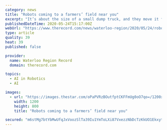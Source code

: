 ```yaml
---
category: news
title: "Robots coming to a farmers’ field near you"
excerpt: "It’s about the size of a small dump truck, and they move it from field to field on the back of a trailer. The family farms about 3,000 acres of corn and soybeans near the town of Bothwell, two hours southwest of Kitchener."
publishedDateTime: 2020-05-24T15:17:00Z
webUrl: "https://www.therecord.com/news/waterloo-region/2020/05/24/robots-are-coming-to-a-farmers-field-near-you.html"
type: article
quality: 39
heat: 39
published: false

provider:
  name: Waterloo Region Record
  domain: therecord.com

topics:
  - AI in Robotics
  - AI

images:
  - url: "https://images.thestar.com/oPaPVRzBOutfptCKFFmUg0oO7qo=/1200x800/smart/filters:cb(1590189014655)/https://www.therecord.com/content/dam/therecord/news/waterloo-region/2020/05/24/robots-are-coming-to-a-farmers-field-near-you/haggertycreek_agris_dot_unit_fertspreader_may2020_copy.jpg"
    width: 1200
    height: 800
    title: "Robots coming to a farmers’ field near you"

secured: "m6stMg7btYbMwUfqJxVoozSlTa39Iu1YmToLXi87VxezzNbDcTzKkUO1EkxytYmfp00fEUCPGHFH6lY2rGqG25hbi2w471MeP1MQgoXB8RgMmw5LNA46xRy+j5t1bmT7rVy5gUSVAqx0Vk6Cs148Px2hFNRk/K4z77u1KMlh6RGfCSRVtEgMDEHdEBP0iLjd+S8PO/PQ/os4PRvnl4I+oXvZifTogxIfw5xvsPGV4ZScvhJs8gfeEh8ixyq676nKL+W8HMRtfIicehz4wFlJr60uuxqU2uPIAwG9PdjDv2Q6GMUH0OJb3u4tXtN0jaKP;m40RGO0wuaMJ1BU3vdPW7A=="
---
```


